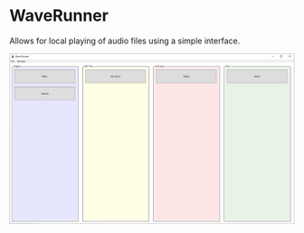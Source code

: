 # WaveRunner
Allows for local playing of audio files using a simple interface.

![WaveRunner Screenshot](screenshot.png)


